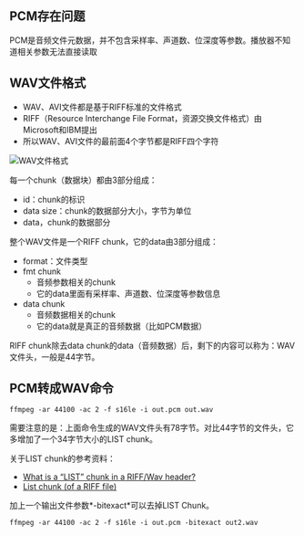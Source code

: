 ## PCM存在问题

PCM是音频文件元数据，并不包含采样率、声道数、位深度等参数。播放器不知道相关参数无法直接读取

## WAV文件格式

- WAV、AVI文件都是基于RIFF标准的文件格式
- RIFF（Resource Interchange File Format，资源交换文件格式）由Microsoft和IBM提出
- 所以WAV、AVI文件的最前面4个字节都是RIFF四个字符

![WAV文件格式](http://xingyajie.oss-cn-hangzhou.aliyuncs.com/uPic/497279-20210319021131588-1269411109.png)

每一个chunk（数据块）都由3部分组成：

- id：chunk的标识
- data size：chunk的数据部分大小，字节为单位
- data，chunk的数据部分

整个WAV文件是一个RIFF chunk，它的data由3部分组成：

- format：文件类型
- fmt chunk
  - 音频参数相关的chunk
  - 它的data里面有采样率、声道数、位深度等参数信息
- data chunk
  - 音频数据相关的chunk
  - 它的data就是真正的音频数据（比如PCM数据）

RIFF chunk除去data chunk的data（音频数据）后，剩下的内容可以称为：WAV文件头，一般是44字节。

## PCM转成WAV命令

```
ffmpeg -ar 44100 -ac 2 -f s16le -i out.pcm out.wav
```

需要注意的是：上面命令生成的WAV文件头有78字节。对比44字节的文件头，它多增加了一个34字节大小的LIST chunk。

关于LIST chunk的参考资料：

- [What is a “LIST” chunk in a RIFF/Wav header?](https://stackoverflow.com/questions/63929283/what-is-a-list-chunk-in-a-riff-wav-header)
- [List chunk (of a RIFF file)](https://www.recordingblogs.com/wiki/list-chunk-of-a-wave-file)

加上一个输出文件参数*-bitexact*可以去掉LIST Chunk。

```
ffmpeg -ar 44100 -ac 2 -f s16le -i out.pcm -bitexact out2.wav
```

